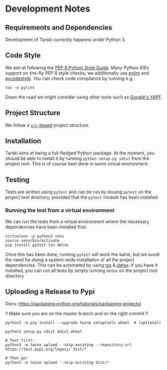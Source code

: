 
# Development Notes

## Requirements and Dependencies

Development of Tarski currently happens under Python 3.

## Code Style

We aim at following the [PEP 8 Python Style Guide](https://www.python.org/dev/peps/pep-0008/).
Many Python IDEs support on-the-fly PEP 8 style checks; we additionally use
[pylint](https://pylint.readthedocs.io/en/latest/) and
[pycodestyle](https://pycodestyle.readthedocs.io/en/latest/).
You can check code compliance by running e.g.:
```
tox -e pylint
```

Down the road we might consider using other tools such as [Google's YAPF](https://github.com/google/yapf).

## Project Structure
We follow a [`src`-based](https://blog.ionelmc.ro/2014/05/25/python-packaging/) project structure.

## Installation
Tarski aims at being a full-fledged Python package. At the moment, you should be able to install it by running
`python setup.py sdist` from the project root. This is of course best done in some virtual environment.

## Testing
Tests are written using `pytest` and can be run by issuing `pytest` on the project root directory,
provided that the `pytest` module has been installed.


### Running the test from a virtual environment
We can run the tests from a virtual environment where the necessary dependencies have been
installed first:

```
virtualenv -p python3 venv
source venv/bin/activate
pip install pytest tox detox
```

Once this has been done, running `pytest` will work the same, but we avoid the need for
doing a system-wide installation of all the project dependencies. This can be automated by using
[tox](https://tox.readthedocs.io/en/latest/) & [detox](https://pypi.python.org/pypi/detox): if you have it installed, you can run all tests by simply
running `detox` on the project root directory

## Uploading a Release to Pypi

Docs: <https://packaging.python.org/tutorials/packaging-projects/>

!! Make sure you are on the master branch and on the right commit !!

    
    python3 -m pip install --upgrade twine setuptools wheel  # (optional)

    python3 setup.py sdist bdist_wheel
    
    # Test first:
    python3 -m twine upload --skip-existing --repository-url https://test.pypi.org/legacy/ dist/*
    
    # Then go!
    python3 -m twine upload --skip-existing dist/*



